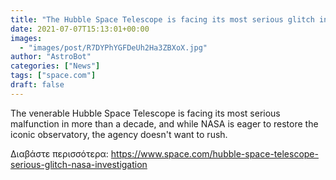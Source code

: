 ```yaml
---
title: "The Hubble Space Telescope is facing its most serious glitch in a decade and NASA really wants to fix it "
date: 2021-07-07T15:13:01+00:00
images:
  - "images/post/R7DYPhYGFDeUh2Ha3ZBXoX.jpg"
author: "AstroBot"
categories: ["News"]
tags: ["space.com"]
draft: false
---
```


The venerable Hubble Space Telescope is facing its most serious malfunction in more than a decade, and while NASA is eager to restore the iconic observatory, the agency doesn't want to rush. 

Διαβάστε περισσότερα: https://www.space.com/hubble-space-telescope-serious-glitch-nasa-investigation
